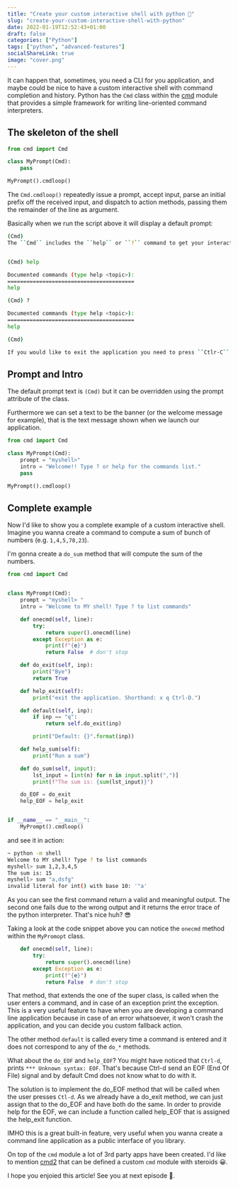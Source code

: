 ```yaml
---
title: "Create your custom interactive shell with python 🐍"
slug: "create-your-custom-interactive-shell-with-python"
date: 2022-01-19T12:52:43+01:00
draft: false
categories: ["Python"]
tags: ["python", "advanced-features"]
socialShareLink: true
image: "cover.png"
---
```


It can happen that, sometimes, you need a CLI for you application, and maybe could be
nice to have a custom interactive shell with command completion and history. Python has the
``Cmd`` class within the [cmd](https://docs.python.org/3/library/cmd.html) module that
provides a simple framework for writing line-oriented command interpreters.

## The skeleton of the shell

```python
from cmd import Cmd

class MyPrompt(Cmd):
    pass

MyPrompt().cmdloop()
```

The ``Cmd.cmdloop()`` repeatedly issue a prompt, accept input, parse an initial
prefix off the received input, and dispatch to action methods, passing them
the remainder of the line as argument.

Basically when we run the script above it will display a default prompt:

```bash
(Cmd)
The ``Cmd`` includes the ``help`` or ``?`` command to get your interactive shell help:
```

```bash

(Cmd) help

Documented commands (type help <topic>):
========================================
help

(Cmd) ?

Documented commands (type help <topic>):
========================================
help

(Cmd)

If you would like to exit the application you need to press ``Ctlr-C`` and get a ``KeyboardInterrupt``.
```

## Prompt and Intro

The default prompt text is ``(Cmd)`` but it can be overridden using the prompt
attribute of the class.

Furthermore we can set a text to be the banner (or the welcome message for example),
that is the text message shown when we launch our application.

```python
from cmd import Cmd

class MyPrompt(Cmd):
    prompt = "myshell>"
    intro = "Welcome!! Type ? or help for the commands list."
    pass

MyPrompt().cmdloop()
```

## Complete example

Now I'd like to show you a complete example of a custom interactive shell.
Imagine you wanna create a command to compute a sum of bunch of numbers (e.g. `1,4,5,78,23`).

I'm gonna create a `do_sum` method that will compute the sum of the numbers.

```python
from cmd import Cmd


class MyPrompt(Cmd):
    prompt = "myshell> "
    intro = "Welcome to MY shell! Type ? to list commands"

    def onecmd(self, line):
        try:
            return super().onecmd(line)
        except Exception as e:
            print(f"{e}")
            return False  # don't stop

    def do_exit(self, inp):
        print("Bye")
        return True

    def help_exit(self):
        print("exit the application. Shorthand: x q Ctrl-D.")

    def default(self, inp):
        if inp == "q":
            return self.do_exit(inp)

        print("Default: {}".format(inp))

    def help_sum(self):
        print("Run a sum")

    def do_sum(self, input):
        lst_input = [int(n) for n in input.split(",")]
        print(f"The sum is: {sum(lst_input)}")

    do_EOF = do_exit
    help_EOF = help_exit


if __name__ == "__main__":
    MyPrompt().cmdloop()
```

and see it in action:

```bash
~ python -m shell
Welcome to MY shell! Type ? to list commands
myshell> sum 1,2,3,4,5
The sum is: 15
myshell> sum "a,dsfg"
invalid literal for int() with base 10: '"a'
```

As you can see the first command return a valid and meaningful output. The second one fails due to the wrong output and it returns the error trace of the python interpreter. That's nice huh? 😎

Taking a look at the code snippet above you can notice the `onecmd` method within the `MyPromopt` class. 

```python
    def onecmd(self, line):
        try:
            return super().onecmd(line)
        except Exception as e:
            print(f"{e}")
            return False  # don't stop
```

That method, that extends the one of the super class, is called when the user enters a command, and in case of an exception print the exception. This is a very useful feature to have when you are developing a command line application because in case of an error whatsoever, it won't crash the application, and you can decide you custom fallback action.

The other method `default` is called every time a command is entered and it does not correspond to any of the `do_*` methods.

What about the `do_EOF` and `help_EOF`? You might have noticed that `Ctrl-d`, prints ``*** Unknown syntax: EOF``.
That's because Ctrl-d send an EOF (End Of File) signal and by default Cmd does not know what to do with it.

The solution is to implement the do_EOF method that will be called when the user presses `Ctl-d`. As we already have a do_exit method, we can just assign that to the do_EOF and have both do the same. In order to provide help for the EOF, we can include a function called help_EOF that is assigned the help_exit function.

IMHO this is a great built-in feature, very useful when you wanna create a command line application as a public interface of you library.

On top of the `cmd` module a lot of 3rd party apps have been created. I'd like to mention [cmd2](https://github.com/python-cmd2/cmd2) that can be defined a custom `cmd` module with steroids 😀.

I hope you enjoied this article! See you at next episode 👋.
